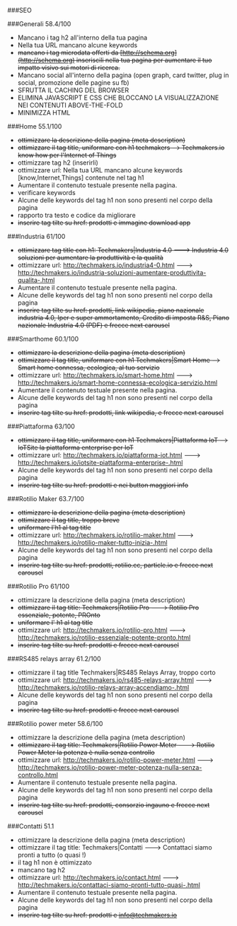 ###SEO 

###Generali 58.4/100
- Mancano i tag h2 all'interno della tua pagina
- Nella tua URL mancano alcune keywords 
- ~~mancano i tag microdata offerti da [http://schema.org](http://schema.org) inseriscili nella tua pagina per aumentare il tuo impatto visivo sui motori di ricerca.~~
- Mancano social all'interno della pagina (open graph, card twitter, plug in social, promozione delle pagine su fb)
- SFRUTTA IL CACHING DEL BROWSER
- ELIMINA JAVASCRIPT E CSS CHE BLOCCANO LA VISUALIZZAZIONE NEI CONTENUTI ABOVE-THE-FOLD
- MINIMIZZA HTML


###Home 55.1/100
- ~~ottimizzare la descrizione della pagina (meta description)~~
- ~~ottimizzare il tag title, uniformare con h1 techmakers --> Techmakers.io know how per l'Internet of Things~~
- ottimizzare tag h2 (inserirli)
- ottimizzare url: Nella tua URL mancano alcune keywords [know,Internet,Things] contenute nel tag h1
- Aumentare il contenuto testuale presente nella pagina.
- verificare keywords
- Alcune delle keywords del tag h1 non sono presenti nel corpo della pagina 
- rapporto tra testo e codice da migliorare
- ~~inserire tag tilte su href: prodotti e immagine download app~~

###Industria 61/100
- ~~ottimizzare tag title con h1: Techmakers|Industria 4.0 ---> Industria 4.0 soluzioni per aumentare la produttività e la qualità~~
- ottimizzare url: http://techmakers.io/industria4-0.html ---> http://techmakers.io/industria-soluzioni-aumentare-produttivita-qualita-.html 
- Aumentare il contenuto testuale presente nella pagina.
- Alcune delle keywords del tag h1 non sono presenti nel corpo della pagina 
- ~~inserire tag tilte su href: prodotti, link wikipedia, piano nazionale industria 4.0, Iper e super ammortamento, Credito di imposta R&S, Piano nazionale Industria 4.0 (PDF) e frecce next carousel~~

###Smarthome 60.1/100
- ~~ottimizzare la descrizione della pagina (meta description)~~
- ~~ottimizzare il tag title, uniformare con h1 Techmakers|Smart Home --> Smart home connessa, ecologica, al tuo servizio~~
- ottimizzare url:  http://techmakers.io/smart-home.html ---> http://techmakers.io/smart-home-connessa-ecologica-servizio.html 
- Aumentare il contenuto testuale presente nella pagina.
- Alcune delle keywords del tag h1 non sono presenti nel corpo della pagina 
- ~~inserire tag tilte su href: prodotti, link wikipedia, e frecce next carousel~~

###Piattaforma 63/100
- ~~ottimizzare il tag title, uniformare con h1 Techmakers|Piattaforma IoT --> IoTSite la piattaforma enterprise per IoT~~
- ottimizzare url:  http://techmakers.io/piattaforma-iot.html ---> http://techmakers.io/iotsite-piattaforma-enterprise-.html  
- Alcune delle keywords del tag h1 non sono presenti nel corpo della pagina 
- ~~inserire tag tilte su href: prodotti e nei button maggiori info~~

###Rotilio Maker 63.7/100
- ~~ottimizzare la descrizione della pagina (meta description)~~
- ~~ottimizzare il tag title, troppo breve~~
- ~~uniformare l'h1 al tag title~~
- ottimizzare url:  http://techmakers.io/rotilio-maker.html --->  http://techmakers.io/rotilio-maker-tutto-inizia-.html   
- Alcune delle keywords del tag h1 non sono presenti nel corpo della pagina 
- ~~inserire tag tilte su href: prodotti, rotilio.cc, particle.io e frecce next carousel~~	

###Rotilio Pro 61/100
- ottimizzare la descrizione della pagina (meta description)
- ~~ottimizzare il tag title: Techmakers|Rotilio Pro ---> Rotilio Pro essenziale, potente, PROnto~~
- ~~uniformare l' h1 al tag title~~
- ottimizzare url: http://techmakers.io/rotilio-pro.html ---> http://techmakers.io/rotilio-essenziale-potente-pronto.html 
- ~~inserire tag tilte su href: prodotti e frecce next carousel~~

###RS485 relays array 61.2/100
- ottimizzare il tag title Techmakers|RS485 Relays Array, troppo corto
- ottimizzare url: http://techmakers.io/rs485-relays-array.html ---> http://techmakers.io/rotilio-relays-array-accendiamo-.html   
- Alcune delle keywords del tag h1 non sono presenti nel corpo della pagina 
- ~~inserire tag tilte su href: prodotti e frecce next carousel~~

###Rotilio power meter 58.6/100
- ottimizzare la descrizione della pagina (meta description)
- ~~ottimizzare il tag title: Techmakers|Rotilio Power Meter ---> Rotilio Power Meter la potenza è nulla senza controllo~~
- ottimizzare url: http://techmakers.io/rotilio-power-meter.html ---> http://techmakers.io/rotilio-power-meter-potenza-nulla-senza-controllo.html 
- Aumentare il contenuto testuale presente nella pagina.
- Alcune delle keywords del tag h1 non sono presenti nel corpo della pagina 
- ~~inserire tag tilte su href: prodotti, consorzio ingauno e frecce next carousel~~

###Contatti 51.1
- ottimizzare la descrizione della pagina (meta description)
- ottimizzare il tag title: Techmakers|Contatti ---> Contattaci siamo pronti a tutto (o quasi !)
- il tag h1 non è ottimizzato
- mancano tag h2
- ottimizzare url: http://techmakers.io/contact.html ---> http://techmakers.io/contattaci-siamo-pronti-tutto-quasi-.html 
- Aumentare il contenuto testuale presente nella pagina.
- Alcune delle keywords del tag h1 non sono presenti nel corpo della pagina 
- ~~inserire tag tilte su href: prodotti e info@techmakers.io~~